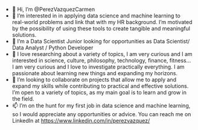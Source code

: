 - 👋 Hi, I’m @PerezVazquezCarmen
- 👀 I’m interested in in applying data science and machine learning to real-world problems and link that with my HR background. I’m motivated by the possibility of using these tools to create tangible and meaningful solutions.
- 🌱 I’m a Data Scientist Junior looking for opportunities as Data Scientist/ Data Analyst / Python Developer
- 🧠 I love researching about a variety of topics, I am very curious and I am interested in science, culture, philosophy, technology, finance, fitness… I am very curious and I love to investigate practically everything. I am passionate about learning new things and expanding my horizons.
- 💞️ I’m looking to collaborate on projects that allow me to apply and expand my skills while contributing to practical and effective solutions. I’m open to a variety of topics, as my main goal is to learn and grow in the field.
- 📫 I’m on the hunt for my first job in data science and machine learning, so I would appreciate any opportunities or advice. You can reach me on LinkedIn at https://www.linkedin.com/in/perezvazquez/

<!---
PerezVazquezCarmen/PerezVazquezCarmen is a ✨ special ✨ repository because its `README.md` (this file) appears on your GitHub profile.
You can click the Preview link to take a look at your changes.
--->
